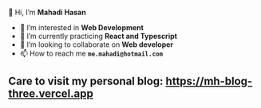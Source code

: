 👋 Hi, I’m **Mahadi Hasan**
- 👀 I’m interested in **Web Development**
- 🌱 I’m currently practicing **React and Typescript**
- 💞️ I’m looking to collaborate on **Web developer**
- 📫 How to reach me **``me.mahadi@hotmail.com``**

## Care to visit my personal blog: https://mh-blog-three.vercel.app

<!---
im-mahadi/im-mahadi is a ✨ special ✨ repository because its `README.md` (this file) appears on your GitHub profile.
You can click the Preview link to take a look at your changes.
--->
